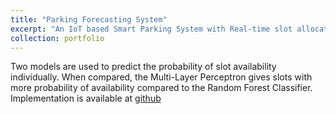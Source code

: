 ```yaml
---
title: "Parking Forecasting System"
excerpt: "An IoT based Smart Parking System with Real-time slot allocation and slot availability prediction<br/><img src='/images/iot-dataset-cover.png'>"
collection: portfolio
---
```


Two models are used to predict the probability of slot availability individually. When compared, the Multi-Layer Perceptron gives slots with more probability of availability compared to the Random Forest Classifier. Implementation is available at [github](https://github.com/suwesh/SmartParkingSystem-with-Machine-learning)
